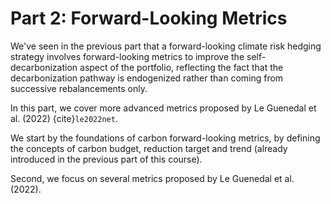 # Part 2: Forward-Looking Metrics

We've seen in the previous part that a forward-looking climate risk hedging strategy involves forward-looking metrics to improve the self-decarbonization aspect of the portfolio, reflecting the fact that the decarbonization pathway is endogenized rather than coming from successive rebalancements only. 

In this part, we cover more advanced metrics proposed by Le Guenedal et al. (2022) {cite}`le2022net`.

We start by the foundations of carbon forward-looking metrics, by defining the concepts of carbon budget, reduction target and trend (already introduced in the previous part of this course).

Second, we focus on several metrics proposed by Le Guenedal et al. (2022).